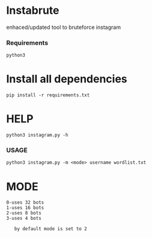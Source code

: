 # Instabrute
enhaced/updated tool to bruteforce instagram

### Requirements
    
    python3 

# Install all dependencies
    pip install -r requirements.txt
  
# HELP

    python3 instagram.py -h 

### USAGE
    python3 instagram.py -m <mode> username wordlist.txt
    
# MODE  
    0-uses 32 bots 
    1-uses 16 bots 
    2-uses 8 bots 
    3-uses 4 bots 
       
       by default mode is set to 2
       
       

